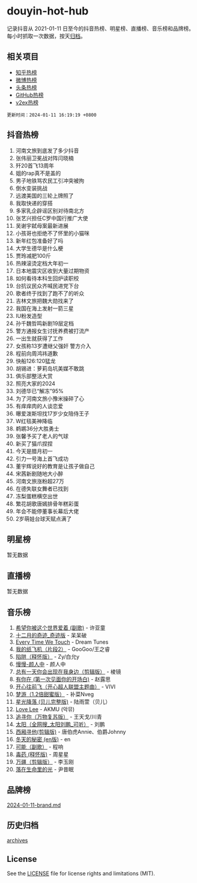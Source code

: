 # douyin-hot-hub

记录抖音从 2021-01-11 日至今的抖音热榜、明星榜、直播榜、音乐榜和品牌榜。每小时抓取一次数据，按天[归档](archives)。

## 相关项目

- [知乎热榜](https://github.com/lonnyzhang423/zhihu-hot-hub)
- [微博热榜](https://github.com/lonnyzhang423/weibo-hot-hub)
- [头条热榜](https://github.com/lonnyzhang423/toutiao-hot-hub)
- [GitHub热榜](https://github.com/lonnyzhang423/github-hot-hub)
- [v2ex热榜](https://github.com/lonnyzhang423/v2ex-hot-hub)


`更新时间：2024-01-11 16:19:19 +0800`

## 抖音热榜

1. 河南文旅到底发了多少抖音
1. 张伟丽卫冕战对阵闫晓楠
1. 歼20首飞13周年
1. 姐的rap真不是盖的
1. 男子地铁骂农民工引冲突被拘
1. 倒水变装挑战
1. 远渡美国的三轮上牌照了
1. 我取快递的穿搭
1. 多家乳企辟谣区别对待南北方
1. 张艺兴担任C罗中国行推广大使
1. 吴谢宇弑母案最新进展
1. 小孩哥也拒绝不了怀里的小猫咪
1. 新年红包准备好了吗
1. 大学生德华是什么梗
1. 贾玲减肥100斤
1. 热辣滚烫定档大年初一
1. 日本地震灾区收到大量过期物资
1. 如何看待本科生回炉读职校
1. 台抗议民众齐喊民进党下台
1. 歌者终于找到了跑不了的听众
1. 吉林文旅把魏大勋找来了
1. 我国在海上发射一箭三星
1. IU粉发造型
1. 孙千魏哲鸣新剧19层定档
1. 警方通报女生讨抚养费被打流产
1. 一出生就获得了工作
1. 女孩称13岁遭继父强奸 警方介入
1. 程前向周鸿祎道歉
1. 快船126:120猛龙
1. 胡锡进：萝莉岛坑美媒不敢跳
1. 俱乐部整活大赏
1. 照亮大家的2024
1. 刘德华已“解冻”95%
1. 为了河南文旅小豫米操碎了心
1. 有痒痒肉的人谈恋爱
1. 曝爱泼斯坦找17岁少女陪侍王子
1. W红毯美神降临
1. 鹈鹕36分大胜勇士
1. 张馨予买了老人的气球
1. 新买了猫爪捏捏
1. 今天是腊月初一
1. 引力一号海上首飞成功
1. 董宇辉说好的教育是让孩子做自己
1. 宋茜新剧随地大小醉
1. 河南文旅涨粉超27万
1. 在德失联女舞者已找到
1. 冻梨蛋糕横空出世
1. 繁花胡歌唐嫣排骨年糕彩蛋
1. 年会不能停董事长幕后大佬
1. 2岁萌娃台球天赋点满了

## 明星榜

暂无数据

## 直播榜

暂无数据

## 音乐榜

1. [希望你被这个世界爱着 (副歌)](https://sf6-cdn-tos.douyinstatic.com/obj/tos-cn-ve-2774/oUHCmWQfZlE3QQBKBeD8rCFLpJzPgCpImhsxMt) - 许亚童
1. [十二月的奇迹_奇迹版](https://sf6-cdn-tos.douyinstatic.com/obj/tos-cn-ve-2774/oMslvA9FBzGMGHnyUuoiiUjtIAXfMz6tzwByW8) - 呆呆破
1. [Every Time We Touch](https://sf86-cdn-tos.douyinstatic.com/obj/tos-cn-ve-2774/ogN6lUKQeBBfEVhIOMikG1CcJjugxk1tztZyhP) - Dream Tunes
1. [我的纸飞机（片段2）](https://sf86-cdn-tos.douyinstatic.com/obj/tos-cn-ve-2774/oM2ZrKcg2CD5AeRB2gkeXOFB1IxAGJdZPazYHf) - GooGoo/王之睿
1. [陷阱（释怀版）](https://sf86-cdn-tos.douyinstatic.com/obj/tos-cn-ve-2774/oE8C21LeZrzKLDFfQYgMzx4GAIHageG5IzayY7) - Zy/白允y
1. [慢慢-颜人中](https://sf86-cdn-tos.douyinstatic.com/obj/tos-cn-ve-2774/ocjHNfBXdBxQNC8ZGAeoLMFTUgtBg8bkExunDC) - 颜人中
1. [总有一天你会出现在我身边（剪辑版）](https://sf86-cdn-tos.douyinstatic.com/obj/tos-cn-ve-2774/oMLsHwhWW7CYoAhoWB9EXUQIzNBsfAJxpAoxCU) - 棱镜
1. [有你在 (第一次见面你的开场白)](https://sf86-cdn-tos.douyinstatic.com/obj/tos-cn-ve-2774/oAthrQ3ClJBfI57uBoFEgNDYtNCZ0TSYQQfxQ0) - 赵露思
1. [开心往前飞（开心超人联盟主题曲）](https://sf86-cdn-tos.douyinstatic.com/obj/tos-cn-ve-2774/9d8fb7c82cf1421fb93a9fe925275e0a) - VIVI
1. [梦游（1.2倍甜蜜版）](https://sf86-cdn-tos.douyinstatic.com/obj/tos-cn-ve-2774/o4gyAUm8hwufoEABmwVIiQtHsFuGzAEEWtNMzo) - 补菜Nveg
1. [星光降落 (贝儿完整版)](https://sf3-cdn-tos.douyinstatic.com/obj/tos-cn-ve-2774/okwB9hAwyAtsFFkFBzAX1hOOfQuIoMNs0W2Mwr) - 陆雨萱（贝儿）
1. [Love Lee](https://sf86-cdn-tos.douyinstatic.com/obj/tos-cn-ve-2774/o05GbkJGbCBTdDnMtB0fwOYgkeZp23vrWQDQBS) - AKMU (악뮤)
1. [追寻你（万物复苏版）](https://sf86-cdn-tos.douyinstatic.com/obj/tos-cn-ve-2774/oYeAZJsbjIDit9APmBg8u6uDUQnHmoCf3gbo74) - 王天戈/川青
1. [太阳（全网搜_太阳刘鹏_可听）](https://sf86-cdn-tos.douyinstatic.com/obj/tos-cn-ve-2774/ogWbyIQnlBFImVbeDocRdCIYtBHlbJXgfZMvgz) - 刘鹏
1. [西厢寻他(剪辑版)](https://sf86-cdn-tos.douyinstatic.com/obj/tos-cn-ve-2774/oUsAVfAQKlRNxEv5qxvIB8o5qmIWUcXbzJKJhw) - 唐伯虎Annie、伯爵Johnny
1. [冬天的秘密 (en版)](https://sf86-cdn-tos.douyinstatic.com/obj/tos-cn-ve-2774/okIuMHDdzyf3FjGK4Lphe1vfHcQaPIHAg0Z4CR) - en
1. [可能（副歌）](https://sf86-cdn-tos.douyinstatic.com/obj/tos-cn-ve-2774/cde1731888894259b333569393c2fb51) - 程响
1. [毒药 (释怀版)](https://sf86-cdn-tos.douyinstatic.com/obj/tos-cn-ve-2774/oYILMEAzspdZBIzy4frJNB8ZHPHWAhiwowd4Ad) - 周星星
1. [万疆（剪辑版）](https://sf86-cdn-tos.douyinstatic.com/obj/tos-cn-ve-2774/ooG7oVgFlDTelKCjCsTTobQvbdtj1BBQXnfZd8) - 李玉刚
1. [落在生命里的光](https://sf6-cdn-tos.douyinstatic.com/obj/tos-cn-ve-2774/d9ffa8c090124ea58bb10df9b510c01d) - 尹昔眠

## 品牌榜

[2024-01-11-brand.md](archives/2024-01-11-brand.md)

## 历史归档

[archives](archives)

## License

See the [LICENSE](LICENSE) file for license rights and limitations (MIT).
